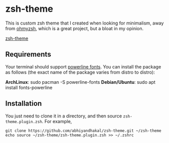 # zsh-theme

This is custom zsh theme that I created when looking for minimalism, away from [ohmyzsh](https://github.com/ohmyzsh/ohmyzsh), which is a great project, but a bloat in my opinion.

[zsh-theme](https://github.com/abhiyandhakal/zsh-theme/blob/master/zsh-theme.png)

## Requirements

Your terminal should support [powerline fonts](https://github.com/powerline/fonts). You can install the package as follows (the exact name of the package varies from distro to distro):

**ArchLinux**: sudo pacman -S powerline-fonts
**Debian/Ubuntu**: sudo apt install fonts-powerline

## Installation

You just need to clone it in a directory, and then source `zsh-theme.plugin.zsh`. For example,
```
git clone https://github.com/abhiyandhakal/zsh-theme.git ~/zsh-theme
echo source ~/zsh-theme/zsh-theme.plugin.zsh >> ~/.zshrc
```
